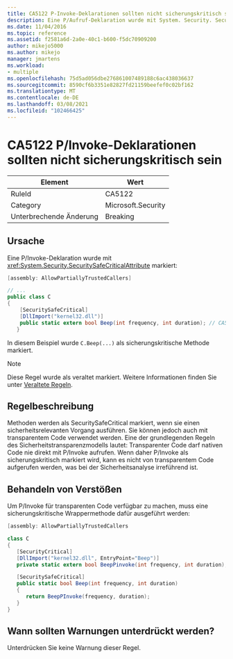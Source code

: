 ```yaml
---
title: CA5122 P-Invoke-Deklarationen sollten nicht sicherungskritisch sein
description: Eine P/Aufruf-Deklaration wurde mit System. Security. SecuritySafeCriticalAttribute markiert.
ms.date: 11/04/2016
ms.topic: reference
ms.assetid: f2581a6d-2a0e-40c1-b600-f5dc70909200
author: mikejo5000
ms.author: mikejo
manager: jmartens
ms.workload:
- multiple
ms.openlocfilehash: 75d5ad056dbe276861007489188c6ac438036637
ms.sourcegitcommit: 8590cf6b3351e82827fd21159beefef0c02bf162
ms.translationtype: MT
ms.contentlocale: de-DE
ms.lasthandoff: 03/08/2021
ms.locfileid: "102466425"
---
```

# <a name="ca5122-pinvoke-declarations-should-not-be-safe-critical"></a>CA5122 P/Invoke-Deklarationen sollten nicht sicherungskritisch sein

|Element|Wert|
|-|-|
|RuleId|CA5122|
|Category|Microsoft.Security|
|Unterbrechende Änderung|Breaking|

## <a name="cause"></a>Ursache
Eine P/Invoke-Deklaration wurde mit <xref:System.Security.SecuritySafeCriticalAttribute> markiert:

```csharp
[assembly: AllowPartiallyTrustedCallers]

// ...
public class C
{
    [SecuritySafeCritical]
    [DllImport("kernel32.dll")]
    public static extern bool Beep(int frequency, int duration); // CA5122 - safe critical p/invoke
   }
```

In diesem Beispiel wurde `C.Beep(...)` als sicherungskritische Methode markiert.

> [!NOTE]
> Diese Regel wurde als veraltet markiert. Weitere Informationen finden Sie unter [Veraltete Regeln](fxcop-unported-deprecated-rules.md).

## <a name="rule-description"></a>Regelbeschreibung
Methoden werden als SecuritySafeCritical markiert, wenn sie einen sicherheitsrelevanten Vorgang ausführen. Sie können jedoch auch mit transparentem Code verwendet werden. Eine der grundlegenden Regeln des Sicherheitstransparenzmodells lautet: Transparenter Code darf nativen Code nie direkt mit P/Invoke aufrufen. Wenn daher P/Invoke als sicherungskritisch markiert wird, kann es nicht von transparentem Code aufgerufen werden, was bei der Sicherheitsanalyse irreführend ist.

## <a name="how-to-fix-violations"></a>Behandeln von Verstößen
Um P/Invoke für transparenten Code verfügbar zu machen, muss eine sicherungskritische Wrappermethode dafür ausgeführt werden:

```csharp
[assembly: AllowPartiallyTrustedCallers

class C
{
   [SecurityCritical]
   [DllImport("kernel32.dll", EntryPoint="Beep")]
   private static extern bool BeepPinvoke(int frequency, int duration); // Security Critical P/Invoke

   [SecuritySafeCritical]
   public static bool Beep(int frequency, int duration)
   {
      return BeepPInvoke(frequency, duration);
   }
}
```

## <a name="when-to-suppress-warnings"></a>Wann sollten Warnungen unterdrückt werden?
Unterdrücken Sie keine Warnung dieser Regel.
